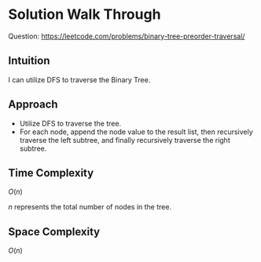 # Solution Walk Through
Question: https://leetcode.com/problems/binary-tree-preorder-traversal/

## Intuition
I can utilize DFS to traverse the Binary Tree.

## Approach
- Utilize DFS to traverse the tree.
- For each node, append the node value to the result list, then recursively traverse the left subtree, and finally recursively traverse the right subtree.

## Time Complexity
$O(n)$

$n$ represents the total number of nodes in the tree.

## Space Complexity
$O(n)$